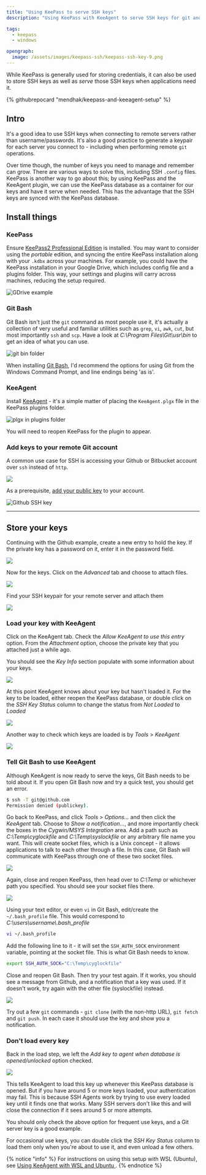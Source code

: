 ```yaml
---
title: "Using KeePass to serve SSH keys"
description: "Using KeePass with KeeAgent to serve SSH keys for git and bash. Security setup instructions for using KeePass with KeeAgent for SSH keypairs"

tags:
  - keepass
  - windows

opengraph:
  image: /assets/images/keepass-ssh/keepass-ssh-key-9.png
---
```


     
While KeePass is generally used for storing credentials, it can also be used to store SSH keys as well as *serve* those SSH keys when applications need it.

{% githubrepocard "mendhak/keepass-and-keeagent-setup" %}



## Intro

It's a good idea to use SSH keys when connecting to remote servers rather than username/passwords.  It's also a good practice to generate a keypair for each server you connect to - including when performing remote `git` operations.  

Over time though, the number of keys you need to manage and remember can grow.  There are various ways to solve this, including SSH `.config` files.  KeePass is another way to go about this; by using KeePass and the KeeAgent plugin, we can use the KeePass database as a container for our keys and have it serve when needed.  This has the advantage that the SSH keys are synced with the KeePass database.      





## Install things


### KeePass

Ensure [KeePass2 Professional Edition](http://keepass.info/download.html) is installed.  You may want to consider using the *portable* edition, and syncing the entire KeePass installation along with your `.kdbx` across your machines.  For example, you could have the KeePass installation in your Google Drive, which includes config file and a plugins folder.  This way, your settings and plugins will carry across machines, reducing the setup required. 

![GDrive example](/assets/images/keepass-ssh/keepass-in-gdrive.png)

### Git Bash

Git Bash isn't just the `git` command as most people use it, it's actually a collection of very useful and familiar utilities such as `grep`, `vi`, `awk`, `cut`, but most importantly `ssh` and `scp`.  Have a look at *C:\Program Files\Git\usr\bin* to get an idea of what you can use.

![git bin folder](/assets/images/keepass-ssh/git-bin-folder.png)

When installing [Git Bash](https://git-scm.com/downloads), I'd recommend the options for using Git from the Windows Command Prompt, and line endings being 'as is'.

### KeeAgent

Install [KeeAgent](http://lechnology.com/software/keeagent/#Download) - it's a simple matter of placing the `KeeAgent.plgx` file in the KeePass plugins folder.

![plgx in plugins folder](/assets/images/keepass-ssh/keeagent-install-plgx.png)

You will need to reopen KeePass for the plugin to appear.  


### Add keys to your remote Git account

A common use case for SSH is accessing your Github or Bitbucket account over `ssh` instead of `http`.   

![](/assets/images/keepass-ssh/github-clone.png)

As a prerequisite, [add your public key](https://help.github.com/articles/adding-a-new-ssh-key-to-your-github-account/) to your account.

![Github SSH key](/assets/images/keepass-ssh/ssh-key-paste.png)

_____

## Store your keys

Continuing with the Github example, create a new entry to hold the key.  If the private key has a password on it, enter it in the password field. 


![](/assets/images/keepass-ssh/keepass-ssh-key-1.png)

Now for the keys.  Click on the *Advanced* tab and choose to attach files. 

![](/assets/images/keepass-ssh/keepass-ssh-key-2.png)

Find your SSH keypair for your remote server and attach them

![](/assets/images/keepass-ssh/keepass-ssh-key-3.png)


### Load your key with KeeAgent

Click on the KeeAgent tab. Check the *Allow KeeAgent to use this entry* option.  From the *Attachment* option, choose the private key that you attached just a while ago.

You should see the *Key Info* section populate with some information about your keys.  

![](/assets/images/keepass-ssh/keepass-ssh-key-4.png)

At this point KeeAgent knows about your key but hasn't loaded it.  For the key to be loaded, either reopen the KeePass database, or double click on the *SSH Key Status* column to change the status from *Not Loaded* to *Loaded*

![](/assets/images/keepass-ssh/keepass-ssh-key-5.png)

Another way to check which keys are loaded is by *Tools* > *KeeAgent*

![](/assets/images/keepass-ssh/keepass-ssh-key-6.png)

### Tell Git Bash to use KeeAgent

Although KeeAgent is now ready to serve the keys, Git Bash needs to be told about it.  If you open Git Bash now and try a quick test, you should get an error.

```bash
$ ssh -T git@github.com  
Permission denied (publickey).
```

Go back to KeePass, and click *Tools* > *Options...* and then click the *KeeAgent* tab. Choose to *Show a notification...*, and more importantly check the boxes in the *Cygwin/MSYS Integration* area.  Add a path such as *C:\Temp\cyglockfile* and *C:\Temp\syslockfile* or any arbitrary file name you want.  This will create socket files, which is a Unix concept - it allows applications to talk to each other through a file.  In this case, Git Bash will communicate with KeePass through one of these two socket files.

![](/assets/images/keepass-ssh/keepass-ssh-key-7.png)

Again, close and reopen KeePass, then head over to *C:\Temp* or whichever path you specified.  You should see your socket files there. 

![](/assets/images/keepass-ssh/keepass-ssh-key-8.png)

Using your text editor, or even `vi` in Git Bash, edit/create the `~/.bash_profile` file.  This would correspond to *C:\users\username\\.bash_profile* 

```bash
vi ~/.bash_profile
```

Add the following line to it - it will set the `SSH_AUTH_SOCK` environment variable, pointing at the socket file.  This is what Git Bash needs to know. 

```bash
export SSH_AUTH_SOCK="C:\Temp\cyglockfile"
```

Close and reopen Git Bash.  Then try your test again.  If it works, you should see a message from Github, and a notification that a key was used.  If it doesn't work, try again with the other file (syslockfile) instead.  

![](/assets/images/keepass-ssh/keepass-ssh-key-9.png)

Try out a few `git` commands - `git clone` (with the non-http URL), `git fetch` and `git push`.  In each case it should use the key and show you a notification.


### Don't load every key

Back in the load step, we left the *Add key to agent when database is opened/unlocked* option checked. 

![](/assets/images/keepass-ssh/keepass-ssh-key-10.png)

This tells KeeAgent to load this key up whenever this KeePass database is opened.  But if you have around 5 or more keys loaded, your authentication may fail.  This is because SSH Agents work by trying to use every loaded key until it finds one that works.  Many SSH servers don't like this and will close the connection if it sees around 5 or more attempts.  

You should only check the above option for frequent use keys, and a Git server key is a good example.  

For occasional use keys, you can double click the *SSH Key Status* column to load them only when you're about to use it, and even unload a few others.


{% notice "info" %}
For instructions on using this setup with WSL (Ubuntu), see [Using KeeAgent with WSL and Ubuntu ](/keeagent-with-wsl/).
{% endnotice %}
